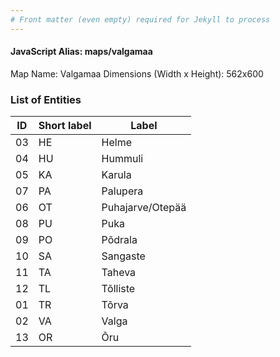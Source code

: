 ```yaml
---
# Front matter (even empty) required for Jekyll to process
---
```


#### JavaScript Alias: maps/valgamaa

Map Name: Valgamaa
Dimensions (Width x Height): 562x600





### List of Entities

ID | Short label | Label
---|---|---|
03|HE|Helme
04|HU|Hummuli
05|KA|Karula
07|PA|Palupera
06|OT|Puhajarve/Otepää
08|PU|Puka
09|PO|Põdrala
10|SA|Sangaste
11|TA|Taheva
12|TL|Tõlliste
01|TR|Tõrva
02|VA|Valga
13|OR|Õru

